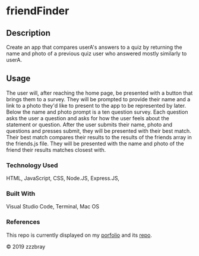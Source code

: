 # friendFinder

## Description
Create an app that compares userA's answers to a quiz by returning the name and photo of a previous quiz user who answered mostly similarly to userA. 

## Usage
The user will, after reaching the home page, be presented with a button that brings them to a survey. They will be prompted to provide their name and a link to a photo they'd like to present to the app to be represented by later. Below the name and photo prompt is a ten question survey. Each question asks the user a question and asks for how the user feels about the statement or question. After the user submits their name, photo and questions and presses submit, they will be presented with their best match. Their best match compares their results to the results of the friends array in the friends.js file. They will be presented with the name and photo of the friend their results matches closest with.

### Technology Used
HTML, JavaScript, CSS, Node.JS, Express.JS, 

### Built With
Visual Studio Code, Terminal, Mac OS

### References
This repo is currently displayed on my [porfolio](https://zzzbray.github.io/bootstrapPortfolio/portfolio.html) and its [repo](https://github.com/zzzbray/bootstrapPortfolio).

&copy; 2019 zzzbray
